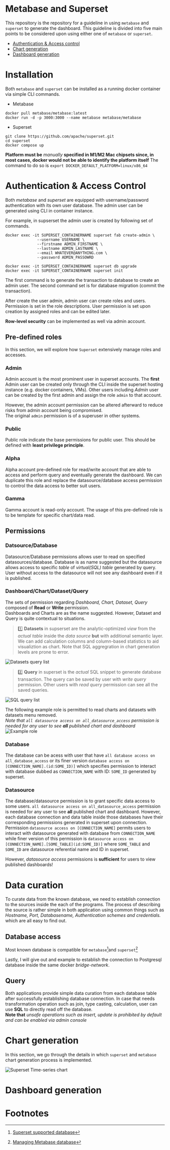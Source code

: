 # Metabase and Superset
<!--Introduction -->
This repository is the repository for a guideline in using `metabase` and `superset` to generate the dashboard. This guideline is divided into five main points to be considered upon using either one of `metabase` or `superset`.

<!-- Table of contents -->
- [Authentication & Access control](#authentication-&-access-control)
- [Chart generation](#chart-generation)
- [Dashboard generation](#dashboard-generation)

# Installation
Both `metabase` and `superset` can be installed as a running docker container via simple CLI commands.  
- Metabase
```
docker pull metabase/metabase:latest
docker run -d -p 3000:3000 --name metabase metabase/metabase
```
- Superset
```
git clone https://github.com/apache/superset.git
cd superset
docker compose up
```

**Platform must be** *manually*  **specified in M1/M2 Mac chipsets since, in most cases, docker would not be able to identify the platform itself** The command to do so is `export DOCKER_DEFAULT_PLATFORM=linux/x86_64`

# Authentication & Access Control
Both *metabase* and *superset* are equipped with username/password authentication with its own user database. The admin user can be generated using CLI in container instance.  

For example, in supserset the admin user is created by following set of commands.

```
docker exec -it SUPERSET_CONTAINERNAME superset fab create-admin \
              --username USERNAME \
              --firstname ADMIN_FIRSTNAME \
              --lastname ADMIN_LASTNAME \
              --email WHATEVER@ANYTHING.com \
              --password ADMIN_PASSOWRD
```
```
docker exec -it SUPERSET_CONTAINERNAME superset db upgrade
docker exec -it SUPERSET_CONTAINERNAME superset init
```
The first command is to generate the transaction to database to create an admin user. The second command set is for database migration (commit the transaction).

After create the user admin, admin user can create roles and users. Permission is set in the role descriptions. User permission is set upon creation by assigned roles and can be edited later.  

**Row-level security** can be implemented as well via admin account.

## Pre-defined roles
In this section, we will explore how `Superset` extensively manage roles and accesses.

### Admin
Admin account is the most prominent user in superset accounts. The **first** Admin user can be created only through the CLI inside the superset hosting instance (e.g. docker containers, VMs). Other users including *Admin* user can be created by the first admin and assign the role `admin` to that account.  

However, the admin account permission can be altered afterward to reduce risks from admin account being compromised.  
The original `admin` permission is of a superuser in other systems.  

### Public
Public role indicate the base permissions for public user. This should be defined with **least privilege principle**.

### Alpha
Alpha account pre-defined role for read/write account that are able to access and perform query and eventually generate the dashboard. We can duplicate this role and replace the datasource/database access permission to control the data access to better suit users.
### Gamma
Gamma account is read-only account. The usage of this pre-defined role is to be template for specific chart/data read.

## Permissions

### Datsource/Database
Datasource/Database permissions allows user to read on specified datasources/database. Database is as name suggested but the datasource allows access to specific *table* of *virtual(SQL) table* generated by query. User without access to the datasource will not see any dashboard even if it is published.

<!-- This needed refine -->
### Dashboard/Chart/Dataset/Query
The sets of permission regarding *Dashboard, Chart, Dataset, Query* composed of **Read** or **Write** permission.  
Dashboards and Charts are as the name suggested. However, Dataset and Query is quite contextual to situations.  

> :one: **Datasets** in supserset are the analytic-optimized *view* from the *actual table* inside the *data source* **but** with additional semantic layer. We can add calculation columns and column-based statistics to aid visualiztion as chart. Note that SQL aggregration in chart generation levels are prone to error.  

![Datasets query list](pics/datasets-read.png)

> :two: **Query** in superset is the *actual* SQL snippet to generate database transaction. The query can be saved by user with *write query* permission. Other users with *read query* permission can see all the saved queries.  

![SQL query list](pics/sql-query-read.png)


The following example role is permitted to read charts and datasets with datasets menu removed.  
*Note that `all datasource access on all_datasource_access` permission is needed for any user to see **all** published chart and dashboard*
![Example role](pics/example-role.png)


### Database
The database can be acess with user that have `all database access on all_database_access` or its finer version `database access on [CONNECTION_NAME].(id:SOME_ID)]` which specifies permission to interact with database dubbed as `CONNECTION_NAME` with ID: `SOME_ID` generated by superset.

### Datasource
The database/datasource permission is to grant specific data access to some users. `all datasource access on all_datasource_access` permission is needed for any user to see **all** published chart and dashboard. However, each database connection and data table inside those databases have their corresponding permissions generated in superset upon connection. Permission `datasource access on [CONNECTION_NAME]` permits users to interact with datasource generated with database from `CONNECTION_NAME` while finer version of this permission is `datasource access on [CONNECTION_NAME].[SOME_TABLE](id:SOME_ID)]` where `SOME_TABLE` and `SOME_ID` are datasource referential name and ID in superset.

However, *datasource access* permissions is **sufficient** for users to view published dashboards!


# Data curation
To curate data from the known database, we need to establish connection to the sources inside the each of the programs. The process of describing the source is rather simple in both application using common things such as *Hostname, Port, Databasename, Authentication schemes and credentials.* which are all easy to find out.  

## Database access

Most known database is compatible for `metabase`[^1]and `superset`[^2]

Lastly, I will give out and example to establish the connection to Postgresql database inside the same docker *bridge-network*.

<!-- Add picture --> 
## Query
Both applications provide simple data curation from each database table after successfully establishing database connection. In case that needs transformation operation such as join, type casting, calculation, user can use **SQL** to directly read off the database.  
**Note that** *unsafe operations such as insert, update is prohibited by default and can be enabled via admin console*

<!-- Add picture example for superset --> 

# Chart generation
In this section, we go through the details in which `superset` and `metabase` chart generation process is implemented. 

<!-- Add picture example for superset --> 
![Superset Time-series chart](pics/supserset-timeseries.png)

# Dashboard generation
<!-- Superset example --> 

# Footnotes
[^1]: [Superset supported database](https://superset.apache.org/docs/databases/installing-database-drivers)  
[^2]: [Managing Metabase database](https://www.metabase.com/docs/latest/databases/connecting)
